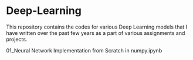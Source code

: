# Deep-Learning

This repository contains the codes for various Deep Learning models that I have written over the past few years as a part of various assignments and projects.

01_Neural Network Implementation from Scratch in numpy.ipynb
